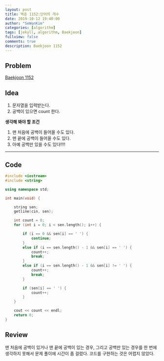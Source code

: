```yaml
---
layout: post
title: 백준 1152:단어의 개수
date: 2019-10-12 19:40:00
author: "SeWonKim"
categories: [algorithm]
tags: [jekyll, algorithm, Baekjoon]
fullview: false
comments: true
description: Baekjoon 1152
---
```


## Problem

[Baekjoon 1152](https://www.acmicpc.net/problem/1152)

## Idea

1. 문자열을 입력받는다.
2. 공백이 있으면 count 한다.

**생각해 봐야 할 조건**

1. 맨 처음에 공백이 들어올 수도 있다.
2. 맨 끝에 공백이 들어올 수도 있다.
3. 아예 공백만 있을 수도 있다!!!!

---

## Code

```cpp
#include <iostream>
#include <string>

using namespace std;

int main(void) {

	string sen;
	getline(cin, sen);

	int count = 0;
	for (int i = 0; i < sen.length(); i++) {

		if (i == 0 && sen[i] == ' ') {
			continue;
		}
		else if (i == sen.length() - 1 && sen[i] == ' ') {
			count++;
			break;
		}
		else if (i == sen.length() - 1 && sen[i] != ' ') {
			count++;
			break;
		}

		if (sen[i] == ' ') {
			count++;
		}
	}

	cout << count << endl;
	return 0;
}

```

## Review

맨 처음에 공백이 있거나 맨 끝에 공백이 있는 경우, 그리고 공백만 있는 경우를 한 번에 생각하지 못해서 문제 풀이에 시간이 좀 걸렸다.
코드를 구현하는 것은 어렵지 않았다.
